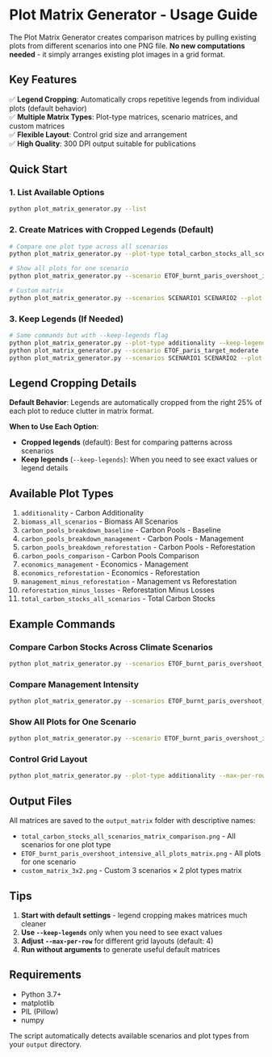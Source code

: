 # Plot Matrix Generator - Usage Guide

The Plot Matrix Generator creates comparison matrices by pulling existing plots from different scenarios into one PNG file. **No new computations needed** - it simply arranges existing plot images in a grid format.

## Key Features

✅ **Legend Cropping**: Automatically crops repetitive legends from individual plots (default behavior)  
✅ **Multiple Matrix Types**: Plot-type matrices, scenario matrices, and custom matrices  
✅ **Flexible Layout**: Control grid size and arrangement  
✅ **High Quality**: 300 DPI output suitable for publications  

## Quick Start

### 1. List Available Options
```bash
python plot_matrix_generator.py --list
```

### 2. Create Matrices with Cropped Legends (Default)
```bash
# Compare one plot type across all scenarios
python plot_matrix_generator.py --plot-type total_carbon_stocks_all_scenarios

# Show all plots for one scenario
python plot_matrix_generator.py --scenario ETOF_burnt_paris_overshoot_intensive

# Custom matrix
python plot_matrix_generator.py --scenarios SCENARIO1 SCENARIO2 --plot-types PLOT1 PLOT2
```

### 3. Keep Legends (If Needed)
```bash
# Same commands but with --keep-legends flag
python plot_matrix_generator.py --plot-type additionality --keep-legends
python plot_matrix_generator.py --scenario ETOF_paris_target_moderate --keep-legends
python plot_matrix_generator.py --scenarios SCENARIO1 SCENARIO2 --plot-types PLOT1 PLOT2 --keep-legends
```

## Legend Cropping Details

**Default Behavior**: Legends are automatically cropped from the right 25% of each plot to reduce clutter in matrix format.

**When to Use Each Option**:
- **Cropped legends** (default): Best for comparing patterns across scenarios
- **Keep legends** (`--keep-legends`): When you need to see exact values or legend details

## Available Plot Types

1. `additionality` - Carbon Additionality
2. `biomass_all_scenarios` - Biomass All Scenarios  
3. `carbon_pools_breakdown_baseline` - Carbon Pools - Baseline
4. `carbon_pools_breakdown_management` - Carbon Pools - Management
5. `carbon_pools_breakdown_reforestation` - Carbon Pools - Reforestation
6. `carbon_pools_comparison` - Carbon Pools Comparison
7. `economics_management` - Economics - Management
8. `economics_reforestation` - Economics - Reforestation
9. `management_minus_reforestation` - Management vs Reforestation
10. `reforestation_minus_losses` - Reforestation Minus Losses
11. `total_carbon_stocks_all_scenarios` - Total Carbon Stocks

## Example Commands

### Compare Carbon Stocks Across Climate Scenarios
```bash
python plot_matrix_generator.py --scenarios ETOF_burnt_paris_overshoot_intensive ETOF_burnt_paris_target_intensive ETOF_paris_overshoot_intensive --plot-types total_carbon_stocks_all_scenarios
```

### Compare Management Intensity
```bash
python plot_matrix_generator.py --scenarios ETOF_burnt_paris_overshoot_intensive ETOF_burnt_paris_overshoot_moderate --plot-types additionality carbon_pools_comparison economics_management
```

### Show All Plots for One Scenario
```bash
python plot_matrix_generator.py --scenario ETOF_burnt_paris_overshoot_intensive --max-per-row 4
```

### Control Grid Layout
```bash
python plot_matrix_generator.py --plot-type additionality --max-per-row 6
```

## Output Files

All matrices are saved to the `output_matrix` folder with descriptive names:

- `total_carbon_stocks_all_scenarios_matrix_comparison.png` - All scenarios for one plot type
- `ETOF_burnt_paris_overshoot_intensive_all_plots_matrix.png` - All plots for one scenario  
- `custom_matrix_3x2.png` - Custom 3 scenarios × 2 plot types matrix

## Tips

1. **Start with default settings** - legend cropping makes matrices much cleaner
2. **Use `--keep-legends`** only when you need to see exact values
3. **Adjust `--max-per-row`** for different grid layouts (default: 4)
4. **Run without arguments** to generate useful default matrices

## Requirements

- Python 3.7+
- matplotlib
- PIL (Pillow)
- numpy

The script automatically detects available scenarios and plot types from your `output` directory.
